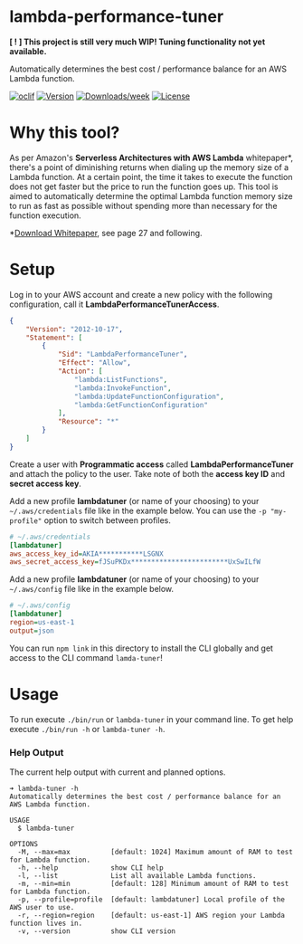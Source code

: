 lambda-performance-tuner
========================

**[ ! ] This project is still very much WIP! Tuning functionality not yet available.**

Automatically determines the best cost / performance balance for an AWS Lambda function.

[![oclif](https://img.shields.io/badge/cli-oclif-brightgreen.svg)](https://oclif.io)
[![Version](https://img.shields.io/npm/v/lambda-performance-tuner.svg)](https://npmjs.org/package/lambda-performance-tuner)
[![Downloads/week](https://img.shields.io/npm/dw/lambda-performance-tuner.svg)](https://npmjs.org/package/lambda-performance-tuner)
[![License](https://img.shields.io/npm/l/lambda-performance-tuner.svg)](https://github.com/philippjbauer/lambda-performance-tuner/blob/master/package.json)

<!-- toc -->
# Why this tool?

As per Amazon's **Serverless Architectures with AWS Lambda** whitepaper*, there's a point of diminishing returns when dialing up the memory size of a Lambda function. At a certain point, the time it takes to execute the function does not get faster but the price to run the function goes up. This tool is aimed to automatically determine the optimal Lambda function memory size to run as fast as possible without spending more than necessary for the function execution.

*[Download Whitepaper](https://d1.awsstatic.com/whitepapers/serverless-architectures-with-aws-lambda.pdf), see page 27 and following.



# Setup

Log in to your AWS account and create a new policy with the following configuration, call it **LambdaPerformanceTunerAccess**.

```json
{
    "Version": "2012-10-17",
    "Statement": [
        {
            "Sid": "LambdaPerformanceTuner",
            "Effect": "Allow",
            "Action": [
                "lambda:ListFunctions",
                "lambda:InvokeFunction",
                "lambda:UpdateFunctionConfiguration",
                "lambda:GetFunctionConfiguration"
            ],
            "Resource": "*"
        }
    ]
}
```

Create a user with **Programmatic access** called **LambdaPerformanceTuner** and attach the policy to the user. Take note of both the **access key ID** and **secret access key**.

Add a new profile **lambdatuner** (or name of your choosing) to your `~/.aws/credentials` file like in the example below. You can use the `-p "my-profile"` option to switch between profiles.

```ini
# ~/.aws/credentials
[lambdatuner]
aws_access_key_id=AKIA***********LSGNX
aws_secret_access_key=fJSuPKDx************************UxSwILfW
```

Add a new profile **lambdatuner** (or name of your choosing) to your `~/.aws/config` file like in the example below.

```ini
# ~/.aws/config
[lambdatuner]
region=us-east-1
output=json
```

You can run `npm link` in this directory to install the CLI globally and get access to the CLI command `lamda-tuner`!

# Usage
<!-- usage -->

To run execute `./bin/run` or `lambda-tuner` in your command line. To get help execute `./bin/run -h` or `lambda-tuner -h`.

### Help Output

The current help output with current and planned options.

```
➜ lambda-tuner -h
Automatically determines the best cost / performance balance for an AWS Lambda function.

USAGE
  $ lambda-tuner

OPTIONS
  -M, --max=max          [default: 1024] Maximum amount of RAM to test for Lambda function.
  -h, --help             show CLI help
  -l, --list             List all available Lambda functions.
  -m, --min=min          [default: 128] Minimum amount of RAM to test for Lambda function.
  -p, --profile=profile  [default: lambdatuner] Local profile of the AWS user to use.
  -r, --region=region    [default: us-east-1] AWS region your Lambda function lives in.
  -v, --version          show CLI version
```